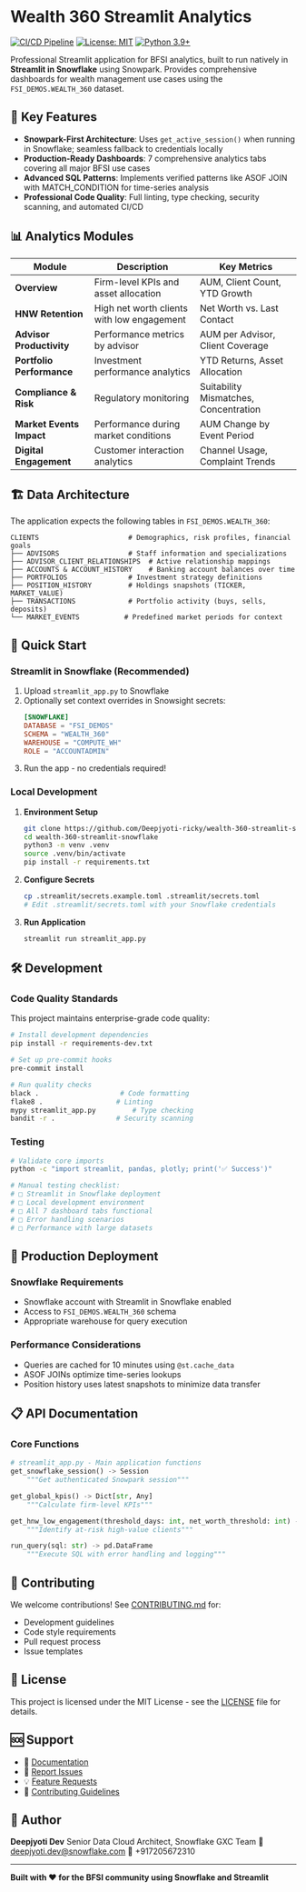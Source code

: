 # Wealth 360 Streamlit Analytics

[![CI/CD Pipeline](https://github.com/Deepjyoti-ricky/wealth-360-streamlit-snowflake/actions/workflows/ci.yml/badge.svg)](https://github.com/Deepjyoti-ricky/wealth-360-streamlit-snowflake/actions/workflows/ci.yml)
[![License: MIT](https://img.shields.io/badge/License-MIT-yellow.svg)](https://opensource.org/licenses/MIT)
[![Python 3.9+](https://img.shields.io/badge/python-3.9+-blue.svg)](https://www.python.org/downloads/)

Professional Streamlit application for BFSI analytics, built to run natively in **Streamlit in Snowflake** using Snowpark. Provides comprehensive dashboards for wealth management use cases using the `FSI_DEMOS.WEALTH_360` dataset.

## 🎯 Key Features

- **Snowpark-First Architecture**: Uses `get_active_session()` when running in Snowflake; seamless fallback to credentials locally
- **Production-Ready Dashboards**: 7 comprehensive analytics tabs covering all major BFSI use cases
- **Advanced SQL Patterns**: Implements verified patterns like ASOF JOIN with MATCH_CONDITION for time-series analysis
- **Professional Code Quality**: Full linting, type checking, security scanning, and automated CI/CD

## 📊 Analytics Modules

| Module | Description | Key Metrics |
|--------|-------------|-------------|
| **Overview** | Firm-level KPIs and asset allocation | AUM, Client Count, YTD Growth |
| **HNW Retention** | High net worth clients with low engagement | Net Worth vs. Last Contact |
| **Advisor Productivity** | Performance metrics by advisor | AUM per Advisor, Client Coverage |
| **Portfolio Performance** | Investment performance analytics | YTD Returns, Asset Allocation |
| **Compliance & Risk** | Regulatory monitoring | Suitability Mismatches, Concentration |
| **Market Events Impact** | Performance during market conditions | AUM Change by Event Period |
| **Digital Engagement** | Customer interaction analytics | Channel Usage, Complaint Trends |

## 🏗️ Data Architecture

The application expects the following tables in `FSI_DEMOS.WEALTH_360`:

```
CLIENTS                      # Demographics, risk profiles, financial goals
├── ADVISORS                 # Staff information and specializations
├── ADVISOR_CLIENT_RELATIONSHIPS  # Active relationship mappings
├── ACCOUNTS & ACCOUNT_HISTORY    # Banking account balances over time
├── PORTFOLIOS               # Investment strategy definitions
├── POSITION_HISTORY         # Holdings snapshots (TICKER, MARKET_VALUE)
├── TRANSACTIONS             # Portfolio activity (buys, sells, deposits)
└── MARKET_EVENTS           # Predefined market periods for context
```

## 🚀 Quick Start

### Streamlit in Snowflake (Recommended)

1. Upload `streamlit_app.py` to Snowflake
2. Optionally set context overrides in Snowsight secrets:
   ```toml
   [SNOWFLAKE]
   DATABASE = "FSI_DEMOS"
   SCHEMA = "WEALTH_360"
   WAREHOUSE = "COMPUTE_WH"
   ROLE = "ACCOUNTADMIN"
   ```
3. Run the app - no credentials required!

### Local Development

1. **Environment Setup**
   ```bash
   git clone https://github.com/Deepjyoti-ricky/wealth-360-streamlit-snowflake.git
   cd wealth-360-streamlit-snowflake
   python3 -m venv .venv
   source .venv/bin/activate
   pip install -r requirements.txt
   ```

2. **Configure Secrets**
   ```bash
   cp .streamlit/secrets.example.toml .streamlit/secrets.toml
   # Edit .streamlit/secrets.toml with your Snowflake credentials
   ```

3. **Run Application**
   ```bash
   streamlit run streamlit_app.py
   ```

## 🛠️ Development

### Code Quality Standards

This project maintains enterprise-grade code quality:

```bash
# Install development dependencies
pip install -r requirements-dev.txt

# Set up pre-commit hooks
pre-commit install

# Run quality checks
black .                    # Code formatting
flake8 .                  # Linting
mypy streamlit_app.py         # Type checking
bandit -r .               # Security scanning
```

### Testing

```bash
# Validate core imports
python -c "import streamlit, pandas, plotly; print('✅ Success')"

# Manual testing checklist:
# □ Streamlit in Snowflake deployment
# □ Local development environment
# □ All 7 dashboard tabs functional
# □ Error handling scenarios
# □ Performance with large datasets
```

## 🏢 Production Deployment

### Snowflake Requirements
- Snowflake account with Streamlit in Snowflake enabled
- Access to `FSI_DEMOS.WEALTH_360` schema
- Appropriate warehouse for query execution

### Performance Considerations
- Queries are cached for 10 minutes using `@st.cache_data`
- ASOF JOINs optimize time-series lookups
- Position history uses latest snapshots to minimize data transfer

## 📋 API Documentation

### Core Functions

```python
# streamlit_app.py - Main application functions
get_snowflake_session() -> Session
    """Get authenticated Snowpark session"""

get_global_kpis() -> Dict[str, Any]
    """Calculate firm-level KPIs"""

get_hnw_low_engagement(threshold_days: int, net_worth_threshold: int) -> pd.DataFrame
    """Identify at-risk high-value clients"""

run_query(sql: str) -> pd.DataFrame
    """Execute SQL with error handling and logging"""
```

## 🤝 Contributing

We welcome contributions! See [CONTRIBUTING.md](CONTRIBUTING.md) for:
- Development guidelines
- Code style requirements
- Pull request process
- Issue templates

## 📄 License

This project is licensed under the MIT License - see the [LICENSE](LICENSE) file for details.

## 🆘 Support

- 📖 [Documentation](README.md)
- 🐛 [Report Issues](https://github.com/Deepjyoti-ricky/wealth-360-streamlit-snowflake/issues)
- 💡 [Feature Requests](https://github.com/Deepjyoti-ricky/wealth-360-streamlit-snowflake/issues/new?template=feature_request.md)
- 🤝 [Contributing Guidelines](CONTRIBUTING.md)

## 👤 Author

**Deepjyoti Dev**
Senior Data Cloud Architect, Snowflake GXC Team
📧 deepjyoti.dev@snowflake.com
📱 +917205672310

---

**Built with ❤️ for the BFSI community using Snowflake and Streamlit**
